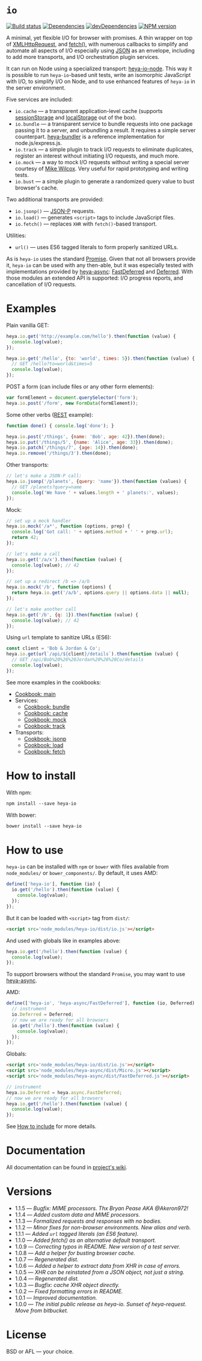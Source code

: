 # `io`

[![Build status][travis-image]][travis-url]
[![Dependencies][deps-image]][deps-url]
[![devDependencies][dev-deps-image]][dev-deps-url]
[![NPM version][npm-image]][npm-url]

A minimal, yet flexible I/O for browser with promises. A thin wrapper on top of [XMLHttpRequest](https://developer.mozilla.org/en-US/docs/Web/API/XMLHttpRequest), and [fetch()](https://developer.mozilla.org/en-US/docs/Web/API/Fetch_API), with numerous callbacks to simplify and automate all aspects of I/O especially using [JSON](http://www.json.org/) as an envelope, including to add more transports, and I/O orchestration plugin services.

It can run on Node using a specialized transport: [heya-io-node](https://github.com/heya/io-node). This way it is possible to run `heya-io`-based unit tests, write an isomorphic JavaScript with I/O, to simplify I/O on Node, and to use enhanced features of `heya-io` in the server environment.

Five services are included:

* `io.cache` &mdash; a transparent application-level cache (supports [sessionStorage](https://developer.mozilla.org/en-US/docs/Web/API/Window/sessionStorage) and [localStorage](https://developer.mozilla.org/en-US/docs/Web/API/Window/localStorage) out of the box).
* `io.bundle` &mdash; a transparent service to bundle requests into one package passing it to a server, and unbundling a result. It requires a simple server counterpart. [heya-bundler](https://github.com/heya/bundler) is a reference implementation for node.js/express.js.
* `io.track` &mdash; a simple plugin to track I/O requests to eliminate duplicates, register an interest without initiating I/O requests, and much more.
* `io.mock` &mdash; a way to mock I/O requests without writing a special server courtesy of [Mike Wilcox](https://github.com/clubajax). Very useful for rapid prototyping and writing tests.
* `io.bust` &mdash; a simple plugin to generate a randomized query value to bust browser's cache.

Two additional transports are provided:

* `io.jsonp()` &mdash; [JSON-P](http://json-p.org/) requests.
* `io.load()` &mdash; generates `<script>` tags to include JavaScript files.
* `io.fetch()` &mdash; replaces `XHR` with `fetch()`-based transport.

Utilities:

* `url()` &mdash; uses ES6 tagged literals to form properly sanitized URLs.

As is `heya-io` uses the standard [Promise](https://developer.mozilla.org/en-US/docs/Web/JavaScript/Reference/Global_Objects/Promise). Given that not all browsers provide it, `heya-io` can be used with any then-able, but it was especially tested with implementations provided by [heya-async](https://github.com/heya/async): [FastDeferred](https://github.com/heya/async/wiki/async.FastDeferred) and [Deferred](https://github.com/heya/async/wiki/async.Deferred). With those modules an extended API is supported: I/O progress reports, and cancellation of I/O requests.

# Examples

Plain vanilla GET:

```js
heya.io.get('http://example.com/hello').then(function (value) {
  console.log(value);
});

heya.io.get('/hello', {to: 'world', times: 5}).then(function (value) {
  // GET /hello?to=world&times=5
  console.log(value);
});
```

POST a form (can include files or any other form elements):

```js
var formElement = document.querySelector('form');
heya.io.post('/form', new FormData(formElement));
```

Some other verbs ([REST](https://en.wikipedia.org/wiki/Representational_state_transfer) example):

```js
function done() { console.log('done'); }

heya.io.post('/things', {name: 'Bob', age: 42}).then(done);
heya.io.put('/things/5', {name: 'Alice', age: 33}).then(done);
heya.io.patch('/things/7', {age: 14}).then(done);
heya.io.remove('/things/3').then(done);
```

Other transports:

```js
// let's make a JSON-P call:
heya.io.jsonp('/planets', {query: 'name'}).then(function (values) {
  // GET /planets?query=name
  console.log('We have ' + values.length + ' planets:', values);
});
```

Mock:

```js
// set up a mock handler
heya.io.mock('/a*', function (options, prep) {
  console.log('Got call: ' + options.method + ' ' + prep.url);
  return 42;
});

// let's make a call
heya.io.get('/a/x').then(function (value) {
  console.log(value); // 42
});

// set up a redirect /b => /a/b
heya.io.mock('/b', function (options) {
  return heya.io.get('/a/b', options.query || options.data || null);
});

// let's make another call
heya.io.get('/b', {q: 1}).then(function (value) {
  console.log(value); // 42
});
```

Using `url` template to sanitize URLs (ES6):

```js
const client = 'Bob & Jordan & Co';
heya.io.get(url`/api/${client}/details`).then(function (value) {
  // GET /api/Bob%20%26%20Jordan%20%26%20Co/details
  console.log(value);
});
```

See more examples in the cookbooks:

* [Cookbook: main](https://github.com/heya/io/wiki/Cookbook:-main)
* Services:
  * [Cookbook: bundle](https://github.com/heya/io/wiki/Cookbook:-bundle)
  * [Cookbook: cache](https://github.com/heya/io/wiki/Cookbook:-cache)
  * [Cookbook: mock](https://github.com/heya/io/wiki/Cookbook:-mock)
  * [Cookbook: track](https://github.com/heya/io/wiki/Cookbook:-track)
* Transports:
  * [Cookbook: jsonp](https://github.com/heya/io/wiki/Cookbook:-jsonp)
  * [Cookbook: load](https://github.com/heya/io/wiki/Cookbook:-load)
  * [Cookbook: fetch](https://github.com/heya/io/wiki/Cookbook:-fetch)

# How to install

With npm:

```txt
npm install --save heya-io
```

With bower:

```txt
bower install --save heya-io
```

# How to use

`heya-io` can be installed with `npm` or `bower` with files available from `node_modules/` or `bower_components/`. By default, it uses AMD:

```js
define(['heya-io'], function (io) {
  io.get('/hello').then(function (value) {
    console.log(value);
  });
});
```

But it can be loaded with `<script>` tag from `dist/`:

```html
<script src='node_modules/heya-io/dist/io.js'></script>
```

And used with globals like in examples above:

```js
heya.io.get('/hello').then(function (value) {
  console.log(value);
});
```

To support browsers without the standard `Promise`, you may want to use [heya-async](https://github.com/heya/async).

AMD:

```js
define(['heya-io', 'heya-async/FastDeferred'], function (io, Deferred) {
  // instrument
  io.Deferred = Deferred;
  // now we are ready for all browsers
  io.get('/hello').then(function (value) {
    console.log(value);
  });
});
```

Globals:

```html
<script src='node_modules/heya-io/dist/io.js'></script>
<script src='node_modules/heya-async/dist/Micro.js'></script>
<script src='node_modules/heya-async/dist/FastDeferred.js'></script>
```

```js
// instrument
heya.io.Deferred = heya.async.FastDeferred;
// now we are ready for all browsers
heya.io.get('/hello').then(function (value) {
  console.log(value);
});
```

See [How to include](https://github.com/heya/io/wiki/How-to-include) for more details.

# Documentation

All documentation can be found in [project's wiki](https://github.com/heya/io/wiki).

# Versions

- 1.1.5 &mdash; *Bugfix: MIME processors. Thx Bryan Pease AKA @Akeron972!*
- 1.1.4 &mdash; *Added custom data and MIME processors.*
- 1.1.3 &mdash; *Formalized requests and responses with no bodies.*
- 1.1.2 &mdash; *Minor fixes for non-browser environments. New alias and verb.*
- 1.1.1 &mdash; *Added `url` tagged literals (an ES6 feature).*
- 1.1.0 &mdash; *Added fetch() as an alternative default transport.*
- 1.0.9 &mdash; *Correcting typos in README. New version of a test server.*
- 1.0.8 &mdash; *Add a helper for busting browser cache.*
- 1.0.7 &mdash; *Regenerated dist.*
- 1.0.6 &mdash; *Added a helper to extract data from XHR in case of errors.*
- 1.0.5 &mdash; *XHR can be reinstated from a JSON object, not just a string.*
- 1.0.4 &mdash; *Regenerated dist.*
- 1.0.3 &mdash; *Bugfix: cache XHR object directly.*
- 1.0.2 &mdash; *Fixed formatting errors in README.*
- 1.0.1 &mdash; *Improved documentation.*
- 1.0.0 &mdash; *The initial public release as heya-io. Sunset of heya-request. Move from bitbucket.*

# License

BSD or AFL &mdash; your choice.


[npm-image]:      https://img.shields.io/npm/v/heya-io.svg
[npm-url]:        https://npmjs.org/package/heya-io
[deps-image]:     https://img.shields.io/david/heya/io.svg
[deps-url]:       https://david-dm.org/heya/io
[dev-deps-image]: https://img.shields.io/david/dev/heya/io.svg
[dev-deps-url]:   https://david-dm.org/heya/io?type=dev
[travis-image]:   https://img.shields.io/travis/heya/io.svg
[travis-url]:     https://travis-ci.org/heya/io
